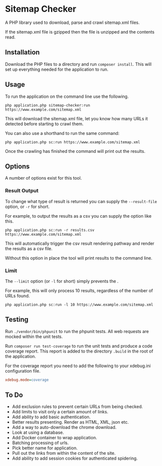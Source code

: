# Sitemap Checker

A PHP library used to download, parse and crawl sitemap.xml files.

If the sitemap.xml file is gzipped then the file is unzipped and the contents read.

## Installation

Download the PHP files to a directory and run `composer install`. This will set up everything needed for the application to run.

## Usage

To run the application on the command line use the following.

`php application.php sitemap-checker:run https://www.example.com/sitemap.xml`

This will download the sitemap.xml file, let you know how many URLs it detected before starting to crawl them.

You can also use a shorthand to run the same command:

`php application.php sc:run https://www.example.com/sitemap.xml`

Once the crawling has finished the command will print out the results.

## Options

A number of options exist for this tool.

### Result Output

To change what type of result is returned you can supply the `--result-file` option, or `-r` for short.

For example, to output the results as a csv you can supply the option like this. 

`php application.php sc:run -r results.csv https://www.example.com/sitemap.xml`

This will automatically trigger the csv result rendering pathway and render the results as a csv file.

Without this option in place the tool will print results to the command line.

### Limit

The `--limit` option (or `-l` for short) simply prevents the . 

For example, this will only process 10 results, regardless of the number of URLs found.

`php application.php sc:run -l 10 https://www.example.com/sitemap.xml`

## Testing

Run `./vendor/bin/phpunit` to run the phpunit tests. All web requests are mocked within the unit tests.

Run `composer run test-coverage` to run the unit tests and produce a code coverage report. This report is added to the directory `.build` in the root of the application.

For the coverage report you need to add the following to your xdebug.ini configuration file.

```ini
xdebug.mode=coverage
```

## To Do

- Add exclusion rules to prevent certain URLs from being checked.
- Add limits to visit only a certain amount of links.
- Add ability to add basic authentication.
- Better results presenting. Render as HTML, XML, json etc.
- Add a way to auto-download the chrome download.
- Look at using a database.
- Add Docker container to wrap application.
- Batching processing of urls.
- Pick better name for application.
- Pull out the links from within the content of the site.
- Add ability to add session cookies for authenticated spidering.

